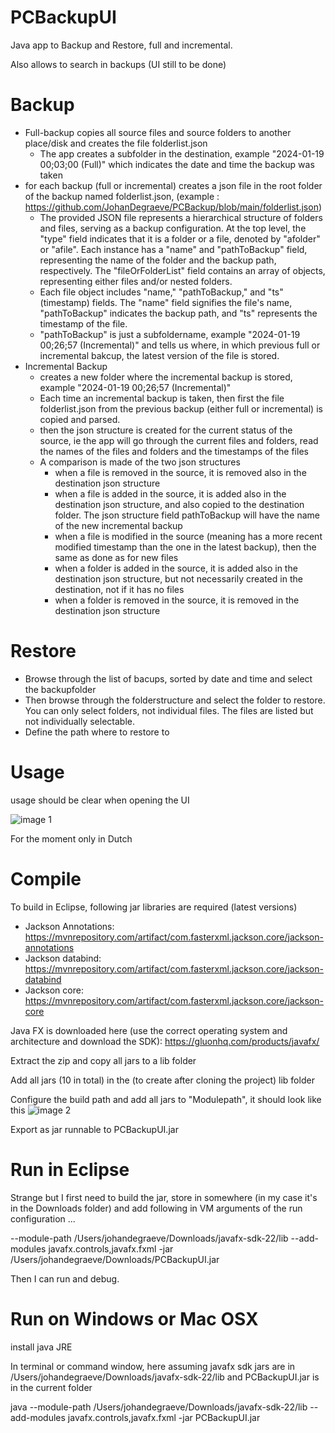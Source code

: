 # PCBackupUI
Java app to Backup and Restore, full and incremental.

Also allows to search in backups (UI still to be done)

# Backup
- Full-backup copies all source files and source folders to another place/disk and creates the file folderlist.json
  - The app creates a subfolder in the destination, example "2024-01-19 00;03;00 (Full)" which indicates the date and time the backup was taken
- for each backup (full or incremental) creates a json file in the root folder of the backup named folderlist.json, (example : https://github.com/JohanDegraeve/PCBackup/blob/main/folderlist.json)
  - The provided JSON file represents a hierarchical structure of folders and files, serving as a backup configuration. At the top level, the "type" field indicates that it is a folder or a file, denoted by "afolder" or "afile". Each instance has a "name" and "pathToBackup" field, representing the name of the folder and the backup path, respectively. The "fileOrFolderList" field contains an array of objects, representing either files and/or nested folders.
  - Each file object includes "name," "pathToBackup," and "ts" (timestamp) fields. The "name" field signifies the file's name, "pathToBackup" indicates the backup path, and "ts" represents the timestamp of the file.
  - "pathToBackup" is just a subfoldername, example "2024-01-19 00;26;57 (Incremental)" and tells us where, in which previous full or incremental bakcup, the latest version of the file is stored.
- Incremental Backup
  - creates a new folder where the incremental backup is stored, example "2024-01-19 00;26;57 (Incremental)"
  - Each time an incremental backup is taken, then first the file folderlist.json from the previous backup (either full or incremental) is copied and parsed.
  - then the json structure is created for the current status of the source, ie the app will go through the current files and folders, read the names of the files and folders and the timestamps of the files
  - A comparison is made of the two json structures
      - when a file is removed in the source, it is removed also in the destination json structure
      - when a file is added in the source, it is added also in the destination json structure, and also copied to the destination folder. The json structure field pathToBackup will have the name of the new incremental backup
      - when a file is modified in the source (meaning has a more recent modified timestamp than the one in the latest backup), then the same as done as for new files
      - when a folder is added in the source, it is added also in the destination json structure, but not necessarily created in the destination, not if it has no files
      - when a folder is removed in the source, it is removed in the destination json structure

     
# Restore
- Browse through the list of bacups, sorted by date and time and select the backupfolder
- Then browse through the folderstructure and select the folder to restore. You can only select folders, not individual files. The files are listed but not individually selectable.
- Define the path where to restore to
   
# Usage

usage should be clear when opening the UI

![image 1](https://github.com/JohanDegraeve/PCBackupUI/assets/13840461/43d96245-6a88-4b42-b9af-f2854b7a0744)

For the moment only in Dutch

# Compile

To build in Eclipse, following jar libraries are required (latest versions)
- Jackson Annotations: https://mvnrepository.com/artifact/com.fasterxml.jackson.core/jackson-annotations
- Jackson databind: https://mvnrepository.com/artifact/com.fasterxml.jackson.core/jackson-databind
- Jackson core: https://mvnrepository.com/artifact/com.fasterxml.jackson.core/jackson-core

Java FX is downloaded here (use the correct operating system and architecture and download the SDK): https://gluonhq.com/products/javafx/

Extract the zip and copy all jars to a lib folder

Add all jars (10 in total) in the (to create after cloning the project) lib folder

Configure the build path and add all jars to "Modulepath", it should look like this
![image 2](https://github.com/JohanDegraeve/PCBackupUI/assets/13840461/d7d5e15d-ff7a-47b9-9783-b39bb1094741)

Export as jar runnable to PCBackupUI.jar

# Run in Eclipse

Strange but I first need to build the jar, store in somewhere (in my case it's in the Downloads folder) and add following in VM arguments of the run configuration ...

--module-path /Users/johandegraeve/Downloads/javafx-sdk-22/lib --add-modules javafx.controls,javafx.fxml -jar /Users/johandegraeve/Downloads/PCBackupUI.jar

Then I can run and debug.

# Run on Windows or Mac OSX

install java JRE

In terminal or command window, here assuming javafx sdk jars are in /Users/johandegraeve/Downloads/javafx-sdk-22/lib and PCBackupUI.jar is in the current folder

java --module-path /Users/johandegraeve/Downloads/javafx-sdk-22/lib --add-modules javafx.controls,javafx.fxml -jar PCBackupUI.jar



